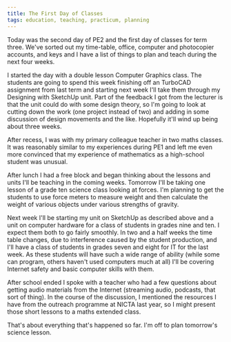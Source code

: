 ```yaml
---
title: The First Day of Classes
tags: education, teaching, practicum, planning
---
```


Today was the second day of PE2 and the first day of classes for term
three. We've sorted out my time-table, office, computer and photocopier
accounts, and keys and I have a list of things to plan and teach during
the next four weeks.

I started the day with a double lesson Computer Graphics class. The
students are going to spend this week finishing off an TurboCAD
assignment from last term and starting next week I'll take them through
my Designing with SketchUp unit. Part of the feedback I got from the
lecturer is that the unit could do with some design theory, so I'm going
to look at cutting down the work (one project instead of two) and adding
in some discussion of design movements and the like. Hopefully it'll
wind up being about three weeks.

After recess, I was with my primary colleague teacher in two maths
classes. It was reasonably similar to my experiences during PE1 and left
me even more convinced that my experience of mathematics as a
high-school student was unusual.

After lunch I had a free block and began thinking about the lessons and
units I'll be teaching in the coming weeks. Tomorrow I'll be taking one
lesson of a grade ten science class looking at forces. I'm planning to
get the students to use force meters to measure weight and then
calculate the weight of various objects under various strengths of
gravity.

Next week I'll be starting my unit on SketchUp as described above and a
unit on computer hardware for a class of students in grades nine and
ten. I expect them both to go fairly smoothly. In two and a half weeks
the time table changes, due to interference caused by the student
production, and I'll have a class of students in grades seven and eight
for IT for the last week. As these students will have such a wide range
of ability (while some can program, others haven't used computers much
at all) I'll be covering Internet safety and basic computer
skills with them.

After school ended I spoke with a teacher who had a few questions about
getting audio materials from the Internet (streaming audio, podcasts,
that sort of thing). In the course of the discussion, I mentioned the
resources I have from the outreach programme at NICTA last year, so I
might present those short lessons to a maths extended class.

That's about everything that's happened so far. I'm off to plan
tomorrow's science lesson.
